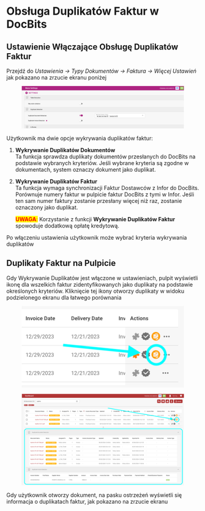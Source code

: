 # Obsługa Duplikatów Faktur w DocBits

## Ustawienie Włączające Obsługę Duplikatów Faktur

Przejdź do _Ustawienia → Typy Dokumentów → Faktura → Więcej Ustawień_ jak pokazano na zrzucie ekranu poniżej

<figure><img src="../../../../../.gitbook/assets/duplicate_invoice handling.png" alt=""><figcaption></figcaption></figure>

Użytkownik ma dwie opcje wykrywania duplikatów faktur:

1. **Wykrywanie Duplikatów Dokumentów**\
   Ta funkcja sprawdza duplikaty dokumentów przesłanych do DocBits na podstawie wybranych kryteriów. Jeśli wybrane kryteria są zgodne w dokumentach, system oznaczy dokument jako duplikat.
2.  **Wykrywanie Duplikatów Faktur**\
    Ta funkcja wymaga synchronizacji Faktur Dostawców z Infor do DocBits. Porównuje numery faktur w pulpicie faktur DocBits z tymi w Infor. Jeśli ten sam numer faktury zostanie przesłany więcej niż raz, zostanie oznaczony jako duplikat.

    <mark style="color:red;">**UWAGA**</mark><mark style="color:red;">:</mark> Korzystanie z funkcji **Wykrywanie Duplikatów Faktur** spowoduje dodatkową opłatę kredytową.

Po włączeniu ustawienia użytkownik może wybrać kryteria wykrywania duplikatów

## Duplikaty Faktur na Pulpicie

Gdy Wykrywanie Duplikatów jest włączone w ustawieniach, pulpit wyświetli ikonę dla wszelkich faktur zidentyfikowanych jako duplikaty na podstawie określonych kryteriów. Kliknięcie tej ikony otworzy duplikaty w widoku podzielonego ekranu dla łatwego porównania

<figure><img src="../../../../../.gitbook/assets/duplicate_invoice handling2.png" alt=""><figcaption></figcaption></figure>

<figure><img src="../../../../../.gitbook/assets/duplicate_invoice handling2b.png" alt=""><figcaption></figcaption></figure>

Gdy użytkownik otworzy dokument, na pasku ostrzeżeń wyświetli się informacja o duplikatach faktur, jak pokazano na zrzucie ekranu
